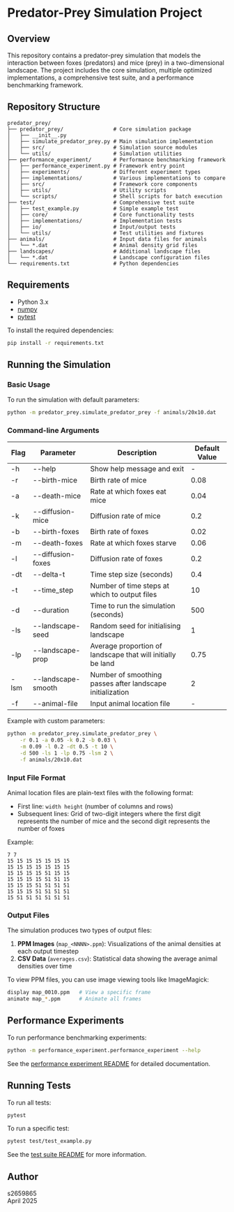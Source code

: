 # Predator-Prey Simulation Project

## Overview

This repository contains a predator-prey simulation that models the interaction between foxes (predators) and mice (prey) in a two-dimensional landscape. The project includes the core simulation, multiple optimized implementations, a comprehensive test suite, and a performance benchmarking framework.

## Repository Structure

```
predator_prey/
├── predator_prey/                # Core simulation package
│   ├── __init__.py
│   ├── simulate_predator_prey.py # Main simulation implementation
│   ├── src/                      # Simulation source modules
│   └── utils/                    # Simulation utilities
├── performance_experiment/       # Performance benchmarking framework
│   ├── performance_experiment.py # Framework entry point
│   ├── experiments/              # Different experiment types
│   ├── implementations/          # Various implementations to compare
│   ├── src/                      # Framework core components
│   ├── utils/                    # Utility scripts
│   └── scripts/                  # Shell scripts for batch execution
├── test/                         # Comprehensive test suite
│   ├── test_example.py           # Simple example test
│   ├── core/                     # Core functionality tests
│   ├── implementations/          # Implementation tests
│   ├── io/                       # Input/output tests
│   └── utils/                    # Test utilities and fixtures
├── animals/                      # Input data files for animals
│   └── *.dat                     # Animal density grid files
├── landscapes/                   # Additional landscape files
│   └── *.dat                     # Landscape configuration files
└── requirements.txt              # Python dependencies
```

## Requirements

* Python 3.x
* [numpy](https://numpy.org/)
* [pytest](https://pytest.org/)

To install the required dependencies:

```bash
pip install -r requirements.txt
```

## Running the Simulation

### Basic Usage

To run the simulation with default parameters:

```bash
python -m predator_prey.simulate_predator_prey -f animals/20x10.dat
```

### Command-line Arguments

| Flag | Parameter | Description | Default Value |
| ---- | --------- |------------ | ------------- |
| -h | --help | Show help message and exit | - |
| -r | --birth-mice | Birth rate of mice | 0.08 |
| -a | --death-mice | Rate at which foxes eat mice | 0.04 |
| -k | --diffusion-mice | Diffusion rate of mice | 0.2 |
| -b | --birth-foxes | Birth rate of foxes | 0.02 |
| -m | --death-foxes  | Rate at which foxes starve | 0.06 |
| -l | --diffusion-foxes | Diffusion rate of foxes | 0.2 |
| -dt | --delta-t | Time step size (seconds) | 0.4 |
| -t | --time_step | Number of time steps at which to output files | 10 |
| -d | --duration  | Time to run the simulation (seconds) | 500 |
| -ls | --landscape-seed | Random seed for initialising landscape | 1 |
| -lp | --landscape-prop | Average proportion of landscape that will initially be land | 0.75 |
| -lsm | --landscape-smooth | Number of smoothing passes after landscape initialization | 2 |
| -f | --animal-file | Input animal location file | - |

Example with custom parameters:

```bash
python -m predator_prey.simulate_predator_prey \
    -r 0.1 -a 0.05 -k 0.2 -b 0.03 \
    -m 0.09 -l 0.2 -dt 0.5 -t 10 \
    -d 500 -ls 1 -lp 0.75 -lsm 2 \
    -f animals/20x10.dat
```

### Input File Format

Animal location files are plain-text files with the following format:

* First line: `width height` (number of columns and rows)
* Subsequent lines: Grid of two-digit integers where the first digit represents the number of mice and the second digit represents the number of foxes

Example:
```
7 7
15 15 15 15 15 15 15
15 15 15 15 15 15 15
15 15 15 15 51 15 15
15 15 15 15 51 51 15
15 15 15 51 51 51 51
15 15 15 51 51 51 51
15 51 51 51 51 51 51
```

### Output Files

The simulation produces two types of output files:

1. **PPM Images** (`map_<NNNN>.ppm`): Visualizations of the animal densities at each output timestep
2. **CSV Data** (`averages.csv`): Statistical data showing the average animal densities over time

To view PPM files, you can use image viewing tools like ImageMagick:

```bash
display map_0010.ppm   # View a specific frame
animate map_*.ppm      # Animate all frames
```

## Performance Experiments

To run performance benchmarking experiments:

```bash
python -m performance_experiment.performance_experiment --help
```

See the [performance experiment README](performance_experiment/README.md) for detailed documentation.

## Running Tests

To run all tests:

```bash
pytest
```

To run a specific test:

```bash
pytest test/test_example.py
```

See the [test suite README](test/README.md) for more information.

## Author

s2659865  
April 2025